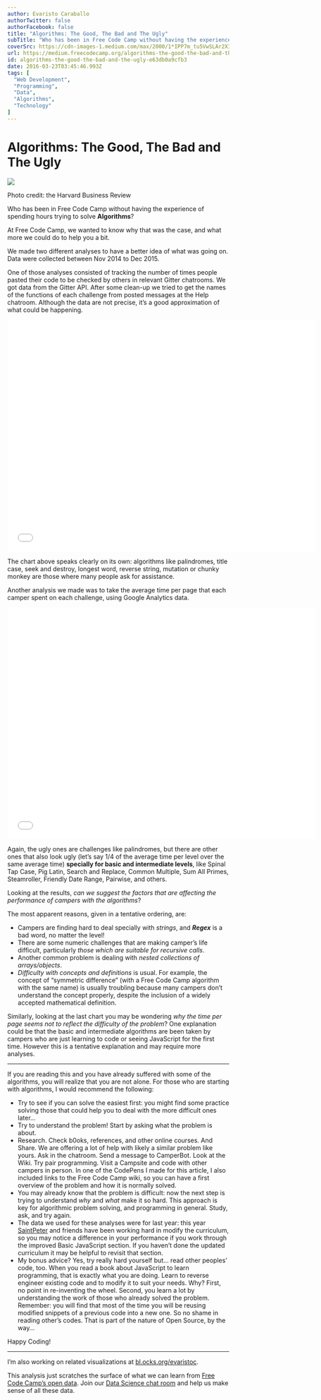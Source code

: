 ```yaml
---
author: Evaristo Caraballo
authorTwitter: false
authorFacebook: false
title: "Algorithms: The Good, The Bad and The Ugly"
subTitle: "Who has been in Free Code Camp without having the experience of spending hours trying to solve Algorithms?..."
coverSrc: https://cdn-images-1.medium.com/max/2000/1*IPP7m_tu5VwSLAr2XIwaiA.jpeg
url: https://medium.freecodecamp.org/algorithms-the-good-the-bad-and-the-ugly-e63db0a9cfb3
id: algorithms-the-good-the-bad-and-the-ugly-e63db0a9cfb3
date: 2016-03-23T03:45:46.993Z
tags: [
  "Web Development",
  "Programming",
  "Data",
  "Algorithms",
  "Technology"
]
---
```

# Algorithms: The Good, The Bad and The Ugly







![](https://cdn-images-1.medium.com/max/2000/1*IPP7m_tu5VwSLAr2XIwaiA.jpeg)

Photo credit: the Harvard Business Review







Who has been in Free Code Camp without having the experience of spending hours trying to solve **Algorithms**?

At Free Code Camp, we wanted to know why that was the case, and what more we could do to help you a bit.

We made two different analyses to have a better idea of what was going on. Data were collected between Nov 2014 to Dec 2015.

One of those analyses consisted of tracking the number of times people pasted their code to be checked by others in relevant Gitter chatrooms. We got data from the Gitter API. After some clean-up we tried to get the names of the functions of each challenge from posted messages at the Help chatroom. Although the data are not precise, it’s a good approximation of what could be happening.





<iframe data-width="800" data-height="600" width="700" height="525" src="/media/4628e83e8a47c2081a69ab400f815e71?postId=e63db0a9cfb3" data-media-id="4628e83e8a47c2081a69ab400f815e71" allowfullscreen="" frameborder="0"></iframe>





The chart above speaks clearly on its own: algorithms like palindromes, title case, seek and destroy, longest word, reverse string, mutation or chunky monkey are those where many people ask for assistance.

Another analysis we made was to take the average time per page that each camper spent on each challenge, using Google Analytics data.





<iframe data-width="800" data-height="600" width="700" height="525" src="/media/dfa5b822f09830cbe9233fcd8e950dbe?postId=e63db0a9cfb3" data-media-id="dfa5b822f09830cbe9233fcd8e950dbe" allowfullscreen="" frameborder="0"></iframe>





Again, the ugly ones are challenges like palindromes, but there are other ones that also look ugly (let’s say 1/4 of the average time per level over the same average time) **specially for basic and intermediate levels**, like Spinal Tap Case, Pig Latin, Search and Replace, Common Multiple, Sum All Primes, Steamroller, Friendly Date Range, Pairwise, and others.

Looking at the results, _can we suggest the factors that are affecting the performance of campers with the algorithms_?

The most apparent reasons, given in a tentative ordering, are:

*   Campers are finding hard to deal specially with _strings_, and **_Regex_** is a bad word, no matter the level!
*   There are some numeric challenges that are making camper’s life difficult, particularly _those which are suitable for recursive calls_.
*   Another common problem is dealing with _nested collections of arrays/objects_.
*   _Difficulty with concepts and definitions_ is usual. For example, the concept of “symmetric difference” (with a Free Code Camp algorithm with the same name) is usually troubling because many campers don’t understand the concept properly, despite the inclusion of a widely accepted mathematical definition.

Similarly, looking at the last chart you may be wondering _why the time per page seems not to reflect the difficulty of the problem_? One explanation could be that the basic and intermediate algorithms are been taken by campers who are just learning to code or seeing JavaScript for the first time. However this is a tentative explanation and may require more analyses.











* * *







If you are reading this and you have already suffered with some of the algorithms, you will realize that you are not alone. For those who are starting with algorithms, I would recommend the following:

*   Try to see if you can solve the easiest first: you might find some practice solving those that could help you to deal with the more difficult ones later…
*   Try to understand the problem! Start by asking what the problem is about.
*   Research. Check b0oks, references, and other online courses. And Share. We are offering a lot of help with likely a similar problem like yours. Ask in the chatroom. Send a message to CamperBot. Look at the Wiki. Try pair programming. Visit a Campsite and code with other campers in person. In one of the CodePens I made for this article, I also included links to the Free Code Camp wiki, so you can have a first overview of the problem and how it is normally solved.
*   You may already know that the problem is difficult: now the next step is trying to understand _why_ and _what_ make it so hard. This approach is key for algorithmic problem solving, and programming in general. Study, ask, and try again.
*   The data we used for these analyses were for last year: this year [SaintPeter](http://gitter.im/saintpeter) and friends have been working hard in modify the curriculum, so you may notice a difference in your performance if you work through the improved Basic JavaScript section. If you haven’t done the updated curriculum it may be helpful to revisit that section.
*   My bonus advice? Yes, try really hard yourself but… read other peoples’ code, too. When you read a book about JavaScript to learn programming, that is exactly what you are doing. Learn to reverse engineer existing code and to modify it to suit your needs. Why? First, no point in re-inventing the wheel. Second, you learn a lot by understanding the work of those who already solved the problem. Remember: you will find that most of the time you will be reusing modified snippets of a previous code into a new one. So no shame in reading other’s codes. That is part of the nature of Open Source, by the way…

Happy Coding!











* * *







I’m also working on related visualizations at [bl.ocks.org/evaristoc](http://bl.ocks.org/evaristoc).

This analysis just scratches the surface of what we can learn from [Free Code Camp’s open data](https://medium.freecodecamp.com/free-code-camp-christmas-special-giving-the-gift-of-data-6ecbf0313d62#.79rr68eop). Join our [Data Science chat room](http://gitter.im/freecodecamp/datascience) and help us make sense of all these data.








